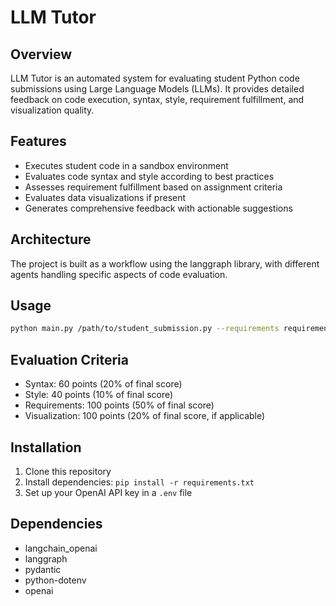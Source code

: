 # LLM Tutor

## Overview
LLM Tutor is an automated system for evaluating student Python code submissions using Large Language Models (LLMs). It provides detailed feedback on code execution, syntax, style, requirement fulfillment, and visualization quality.

## Features
- Executes student code in a sandbox environment
- Evaluates code syntax and style according to best practices
- Assesses requirement fulfillment based on assignment criteria
- Evaluates data visualizations if present
- Generates comprehensive feedback with actionable suggestions

## Architecture
The project is built as a workflow using the langgraph library, with different agents handling specific aspects of code evaluation.

## Usage
```bash
python main.py /path/to/student_submission.py --requirements requirements.json
```

## Evaluation Criteria
- Syntax: 60 points (20% of final score)
- Style: 40 points (10% of final score)
- Requirements: 100 points (50% of final score)
- Visualization: 100 points (20% of final score, if applicable)

## Installation
1. Clone this repository
2. Install dependencies: `pip install -r requirements.txt`
3. Set up your OpenAI API key in a `.env` file

## Dependencies
- langchain_openai
- langgraph
- pydantic
- python-dotenv
- openai
